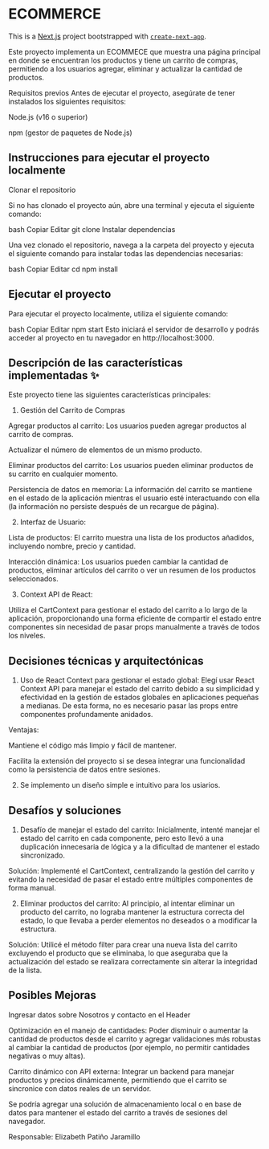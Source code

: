 # ECOMMERCE 

This is a [Next.js](https://nextjs.org) project bootstrapped with [`create-next-app`](https://nextjs.org/docs/app/api-reference/cli/create-next-app).

Este proyecto implementa un ECOMMECE que muestra una página principal en donde se encuentran los productos y tiene un carrito de compras, permitiendo a los usuarios agregar, eliminar y actualizar la cantidad de productos.

Requisitos previos
Antes de ejecutar el proyecto, asegúrate de tener instalados los siguientes requisitos:

Node.js (v16 o superior)

npm (gestor de paquetes de Node.js)

## Instrucciones para ejecutar el proyecto localmente
Clonar el repositorio

Si no has clonado el proyecto aún, abre una terminal y ejecuta el siguiente comando:

bash
Copiar
Editar
git clone 
Instalar dependencias

Una vez clonado el repositorio, navega a la carpeta del proyecto y ejecuta el siguiente comando para instalar todas las dependencias necesarias:

bash
Copiar
Editar
cd 
npm install

## Ejecutar el proyecto

Para ejecutar el proyecto localmente, utiliza el siguiente comando:

bash
Copiar
Editar
npm start
Esto iniciará el servidor de desarrollo y podrás acceder al proyecto en tu navegador en http://localhost:3000.

## Descripción de las características implementadas ✨
Este proyecto tiene las siguientes características principales:

1. Gestión del Carrito de Compras

Agregar productos al carrito: Los usuarios pueden agregar productos al carrito de compras.

Actualizar el número de elementos de un mismo producto.

Eliminar productos del carrito: Los usuarios pueden eliminar productos de su carrito en cualquier momento.

Persistencia de datos en memoria: La información del carrito se mantiene en el estado de la aplicación mientras el usuario esté interactuando con ella (la información no persiste después de un recargue de página).

2. Interfaz de Usuario:

Lista de productos: El carrito muestra una lista de los productos añadidos, incluyendo nombre, precio y cantidad.

Interacción dinámica: Los usuarios pueden cambiar la cantidad de productos, eliminar artículos del carrito o ver un resumen de los productos seleccionados.

3. Context API de React:

Utiliza el CartContext para gestionar el estado del carrito a lo largo de la aplicación, proporcionando una forma eficiente de compartir el estado entre componentes sin necesidad de pasar props manualmente a través de todos los niveles.

## Decisiones técnicas y arquitectónicas

1. Uso de React Context para gestionar el estado global:
Elegí usar React Context API para manejar el estado del carrito debido a su simplicidad y efectividad en la gestión de estados globales en aplicaciones pequeñas a medianas. De esta forma, no es necesario pasar las props entre componentes profundamente anidados.

Ventajas:

Mantiene el código más limpio y fácil de mantener.

Facilita la extensión del proyecto si se desea integrar una funcionalidad como la persistencia de datos entre sesiones.

2. Se implemento un diseño simple e intuitivo para los usiarios.

## Desafíos y soluciones 

1. Desafío de manejar el estado del carrito:
Inicialmente, intenté manejar el estado del carrito en cada componente, pero esto llevó a una duplicación innecesaria de lógica y a la dificultad de mantener el estado sincronizado.

Solución: Implementé el CartContext, centralizando la gestión del carrito y evitando la necesidad de pasar el estado entre múltiples componentes de forma manual.

2. Eliminar productos del carrito:
Al principio, al intentar eliminar un producto del carrito, no lograba mantener la estructura correcta del estado, lo que llevaba a perder elementos no deseados o a modificar la estructura.

Solución: Utilicé el método filter para crear una nueva lista del carrito excluyendo el producto que se eliminaba, lo que aseguraba que la actualización del estado se realizara correctamente sin alterar la integridad de la lista.

## Posibles Mejoras
Ingresar datos sobre Nosotros y contacto en el Header

Optimización en el manejo de cantidades: Poder disminuir o aumentar la cantidad de productos desde el carrito y agregar validaciones más robustas al cambiar la cantidad de productos (por ejemplo, no permitir cantidades negativas o muy altas).

Carrito dinámico con API externa: Integrar un backend para manejar productos y precios dinámicamente, permitiendo que el carrito se sincronice con datos reales de un servidor.

Se podría agregar una solución de almacenamiento local o en base de datos para mantener el estado del carrito a través de sesiones del navegador.

Responsable: Elizabeth Patiño Jaramillo